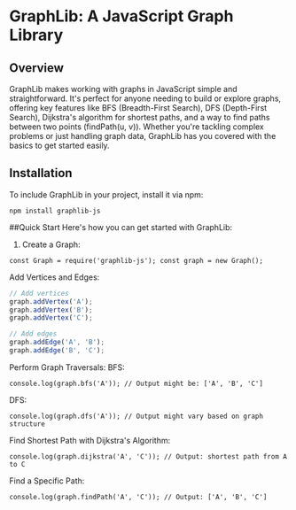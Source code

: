 # GraphLib: A JavaScript Graph Library

## Overview

GraphLib makes working with graphs in JavaScript simple and straightforward. It's perfect for anyone needing to build or explore graphs, offering key features like BFS (Breadth-First Search), DFS (Depth-First Search), Dijkstra's algorithm for shortest paths, and a way to find paths between two points (findPath(u, v)). Whether you're tackling complex problems or just handling graph data, GraphLib has you covered with the basics to get started easily.

## Installation

To include GraphLib in your project, install it via npm:

`npm install graphlib-js`

##Quick Start
Here's how you can get started with GraphLib:

1. Create a Graph:

`const Graph = require('graphlib-js');
const graph = new Graph();`

Add Vertices and Edges:

```javascript
// Add vertices
graph.addVertex('A');
graph.addVertex('B');
graph.addVertex('C');

// Add edges
graph.addEdge('A', 'B');
graph.addEdge('B', 'C');
```
Perform Graph Traversals:
BFS:

`console.log(graph.bfs('A')); // Output might be: ['A', 'B', 'C']`

DFS:

`console.log(graph.dfs('A')); // Output might vary based on graph structure`

Find Shortest Path with Dijkstra's Algorithm:

`console.log(graph.dijkstra('A', 'C')); // Output: shortest path from A to C`

Find a Specific Path:

`console.log(graph.findPath('A', 'C')); // Output: ['A', 'B', 'C']`



